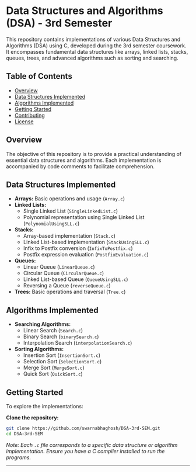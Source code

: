 
# Data Structures and Algorithms (DSA) - 3rd Semester

This repository contains implementations of various Data Structures and Algorithms (DSA) using C, developed during the 3rd semester coursework. It encompasses fundamental data structures like arrays, linked lists, stacks, queues, trees, and advanced algorithms such as sorting and searching.

## Table of Contents

- [Overview](#overview)
- [Data Structures Implemented](#data-structures-implemented)
- [Algorithms Implemented](#algorithms-implemented)
- [Getting Started](#getting-started)
- [Contributing](#contributing)
- [License](#license)

## Overview

The objective of this repository is to provide a practical understanding of essential data structures and algorithms. Each implementation is accompanied by code comments to facilitate comprehension.

## Data Structures Implemented

- **Arrays:** Basic operations and usage (`Array.c`)
- **Linked Lists:**
  - Single Linked List (`SingleLinkedList.c`)
  - Polynomial representation using Single Linked List (`PolynomialUsingSLL.c`)
- **Stacks:**
  - Array-based implementation (`Stack.c`)
  - Linked List-based implementation (`StackUsingSLL.c`)
  - Infix to Postfix conversion (`InfixToPostfix.c`)
  - Postfix expression evaluation (`PostfixEvaluation.c`)
- **Queues:**
  - Linear Queue (`LinearQueue.c`)
  - Circular Queue (`CircularQueue.c`)
  - Linked List-based Queue (`QueueUsingSLL.c`)
  - Reversing a Queue (`reverseQueue.c`)
- **Trees:** Basic operations and traversal (`Tree.c`)

## Algorithms Implemented

- **Searching Algorithms:**
  - Linear Search (`Search.c`)
  - Binary Search (`binarySearch.c`)
  - Interpolation Search (`interpolationSearch.c`)
- **Sorting Algorithms:**
  - Insertion Sort (`InsertionSort.c`)
  - Selection Sort (`SelectionSort.c`)
  - Merge Sort (`MergeSort.c`)
  - Quick Sort (`QuickSort.c`)

## Getting Started

To explore the implementations:

 **Clone the repository:**

   ```bash
   git clone https://github.com/swarnabhaghosh/DSA-3rd-SEM.git
   cd DSA-3rd-SEM
   ```



*Note: Each `.c` file corresponds to a specific data structure or algorithm implementation. Ensure you have a C compiler installed to run the programs.*

--- 
